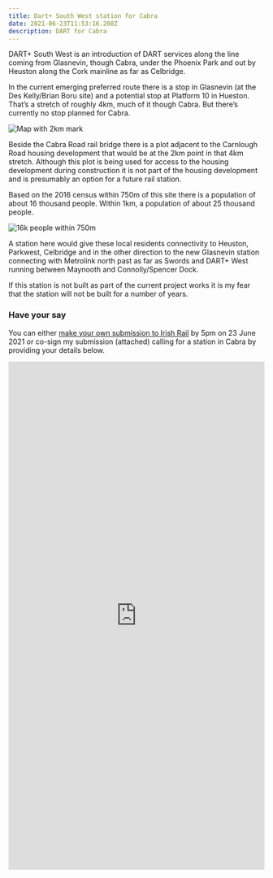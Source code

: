 ```yaml
---
title: Dart+ South West station for Cabra
date: 2021-06-23T11:53:16.208Z
description: DART for Cabra
---
```

DART+ South West is an introduction of DART services along the line coming from Glasnevin, though Cabra, under the Phoenix Park and out by Heuston along the Cork mainline as far as Celbridge.

In the current emerging preferred route there is a stop in Glasnevin (at the Des Kelly/Brian Boru site) and a potential stop at Platform 10 in Hueston. That’s a stretch of roughly 4km, much of it though Cabra. But there’s currently no stop planned for Cabra.

![Map with 2km mark](img/2km-map.png)

Beside the Cabra Road rail bridge there is a plot adjacent to the Carnlough Road housing development that would be at the 2km point in that 4km stretch. Although this plot is being used for access to the housing development during construction it is not part of the housing development and is presumably an option for a future rail station.

Based on the 2016 census within 750m of this site there is a population of about 16 thousand people. Within 1km, a population of about 25 thousand people.

![16k people within 750m](img/750m.png)

A station here would give these local residents connectivity to Heuston, Parkwest, Celbridge and in the other direction to the new Glasnevin station connecting with Metrolink north past as far as Swords and DART+ West running between Maynooth and Connolly/Spencer Dock.

If this station is not built as part of the current project works it is my fear that the station will not be built for a number of years.

### Have your say

You can either [make your own submission to Irish Rail](https://www.dartplus.ie/en-ie/projects/dart-south-west/public-consultation-round-1/how-to-engage-contact-us) by 5pm on 23 June 2021 or co-sign my submission (attached) calling for a station in Cabra by providing your details below.

<iframe width="640px" height= "1000px" src= "https://forms.office.com/Pages/ResponsePage.aspx?id=8OxxzpcLskeWbLTsyNsj8hNdbngt8uNCnzRZ6ALOFUdUQThOVEgzWk5KQjZVVEE4NERHM0ZTQUVDVy4u&embed=true" frameborder= "0" marginwidth= "0" marginheight= "0" style= "border: none; max-width:100%; max-height:100vh" allowfullscreen webkitallowfullscreen mozallowfullscreen msallowfullscreen> </iframe>